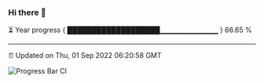 ### Hi there 👋

⏳ Year progress { ███████████████████▁▁▁▁▁▁▁▁▁▁▁ } 66.65 %

---

⏰ Updated on Thu, 01 Sep 2022 06:20:58 GMT

![Progress Bar CI](https://github.com/Shyam-Makwana/GitHub-Actions-Demo/workflows/Progress%20Bar%20CI/badge.svg)
